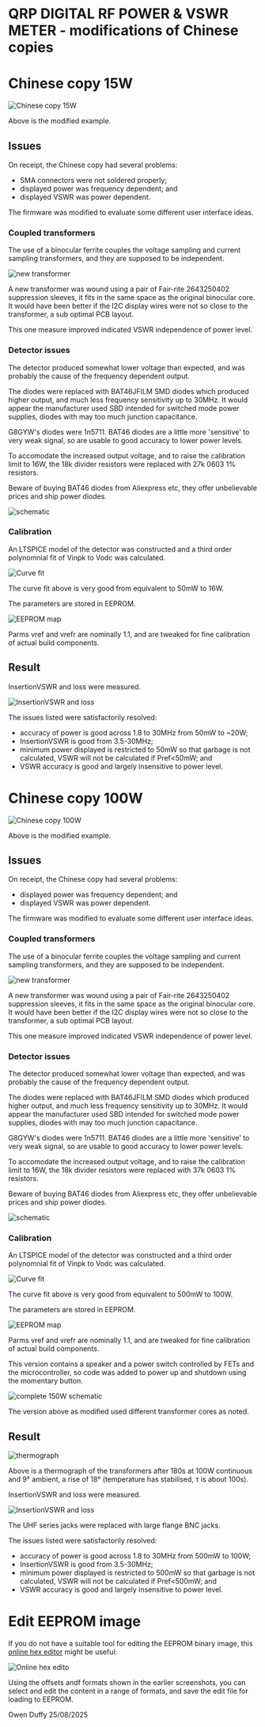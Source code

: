 # QRP DIGITAL RF POWER & VSWR METER - modifications of Chinese copies

# Chinese copy 15W

![Chinese copy 15W](doc/ddwm07.jpg)

Above is the modified example.

## Issues

On receipt, the Chinese copy had several problems:
- SMA connectors were not soldered properly;
- displayed power was frequency dependent; and
- displayed VSWR was power dependent.

The firmware was modified to evaluate some different user interface ideas.

### Coupled transformers

The use of a binocular ferrite couples the voltage sampling and current sampling transformers, and they are supposed to be independent.

![new transformer](doc/2643250402x2transformers.jpg)

A new transformer was wound using a pair of Fair-rite 2643250402 suppression sleeves, it fits in the same space as the original binocular core.
It would have been better if the I2C display wires were not so close to the transformer, a sub optimal PCB layout.

This one measure improved indicated VSWR independence of power level.

### Detector issues

The detector produced somewhat lower voltage than expected, and was probably the cause of the frequency dependent output.

The diodes were replaced with BAT46JFILM SMD diodes which produced higher output, and much less frequency sensitivity up to 30MHz.
It would appear the manufacturer used SBD intended for switched mode power supplies, diodes with may too much junction capacitance.

G8GYW's diodes were 1n5711. BAT46 diodes are a little more 'sensitive' to very weak signal, so are usable to good accuracy to lower power levels.

To accomodate the increased output voltage, and to raise the calibration limit to 16W, the 18k divider resistors were replaced with 27k 0603 1% resistors.

Beware of buying BAT46 diodes from Aliexpress etc, they offer unbelievable prices and ship power diodes.

![schematic](doc/schematic_v3_15W.jpg)

### Calibration

An LTSPICE model of the detector was constructed and a third order polynomnial fit of Vinpk to Vodc was calculated.

![Curve fit](doc/LTSPICE-BAT46-27k-vi-vo-01.png)

The curve fit above is very good from equivalent to 50mW to 16W.

The parameters are stored in EEPROM.

![EEPROM map](ddwm/eeprom/ddwm-eeprom-BAT46-27k.png)

Parms vref and vrefr are nominally 1.1, and are tweaked for fine calibration of actual build components.

## Result

InsertionVSWR and loss were measured.

![InsertionVSWR and loss](doc/15Wddwm02.png)

The issues listed were satisfactorily resolved:
- accuracy of power is good across 1.8 to 30MHz from 50mW to ~20W;
- InsertionVSWR is good from 3.5-30MHz;
- minimum power displayed is restricted to 50mW so that garbage is not calculated, VSWR will not be calculated if Pref<50mW; and
- VSWR accuracy is good and largely insensitive to power level.

# Chinese copy 100W

![Chinese copy 100W](doc/ddwm-100w-m.jpg)

Above is the modified example.

## Issues

On receipt, the Chinese copy had several problems:
- displayed power was frequency dependent; and
- displayed VSWR was power dependent.

The firmware was modified to evaluate some different user interface ideas.

### Coupled transformers

The use of a binocular ferrite couples the voltage sampling and current sampling transformers, and they are supposed to be independent.

![new transformer](doc/2643250402x2transformers-100W.jpg)

A new transformer was wound using a pair of Fair-rite 2643250402 suppression sleeves, it fits in the same space as the original binocular core.
It would have been better if the I2C display wires were not so close to the transformer, a sub optimal PCB layout.

This one measure improved indicated VSWR independence of power level.

### Detector issues

The detector produced somewhat lower voltage than expected, and was probably the cause of the frequency dependent output.

The diodes were replaced with BAT46JFILM SMD diodes which produced higher output, and much less frequency sensitivity up to 30MHz.
It would appear the manufacturer used SBD intended for switched mode power supplies, diodes with may too much junction capacitance.

G8GYW's diodes were 1n5711. BAT46 diodes are a little more 'sensitive' to very weak signal, so are usable to good accuracy to lower power levels.

To accomodate the increased output voltage, and to raise the calibration limit to 16W, the 18k divider resistors were replaced with 37k 0603 1% resistors.

Beware of buying BAT46 diodes from Aliexpress etc, they offer unbelievable prices and ship power diodes.

![schematic](doc/schematic_v3_100W.jpg)

### Calibration

An LTSPICE model of the detector was constructed and a third order polynomnial fit of Vinpk to Vodc was calculated.

![Curve fit](doc/LTSPICE-BAT46-39k-vi-vo-01.png)

The curve fit above is very good from equivalent to 500mW to 100W.

The parameters are stored in EEPROM.

![EEPROM map](ddwm/eeprom/ddwm-eeprom-BAT46-39k.png)

Parms vref and vrefr are nominally 1.1, and are tweaked for fine calibration of actual build components.

This version contains a speaker and a power switch controlled by FETs and the microcontroller, so code was added to power up and shutdown using the momentary button.

![complete 150W schematic](doc/schematic-150W-BB.png)

The version above as modified used different transformer cores as noted.

## Result

![thermograph](doc/ddwm-100W-thermal.jpg)

Above is a thermograph of the transformers after 180s at 100W continuous and 9° ambient, a rise of 18° (temperature has stabilised, τ is about 100s).

InsertionVSWR and loss were measured.

![InsertionVSWR and loss](doc/100Wddwm02-m.png)

The UHF series jacks were replaced with large flange BNC jacks.

The issues listed were satisfactorily resolved:
- accuracy of power is good across 1.8 to 30MHz from 500mW to 100W;
- InsertionVSWR is good from 3.5-30MHz;
- minimum power displayed is restricted to 500mW so that garbage is not calculated, VSWR will not be calculated if Pref<500mW; and
- VSWR accuracy is good and largely insensitive to power level.


# Edit EEPROM image

If you do not have a suitable tool for editing the EEPROM binary image, this <a href="https://hexed.it/" target="_blank">online hex editor</a> might be useful:

![Online hex edito](doc/hexed.it.png)

Using the offsets andf formats shown in the earlier screenshots, you can select and edit the content in a range of formats, and save the edit file for loading to EEPROM.

Owen Duffy
25/08/2025

